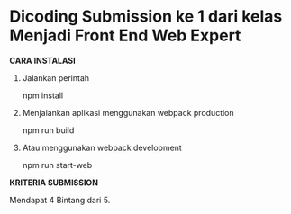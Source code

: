 # Dicoding Submission ke 1 dari kelas Menjadi Front End Web Expert

**CARA INSTALASI**

 1. Jalankan perintah

    npm install

 2. Menjalankan aplikasi menggunakan webpack production

    npm run build

 3. Atau menggunakan webpack development
 
    npm run start-web


**KRITERIA SUBMISSION**

Mendapat 4 Bintang dari 5.
